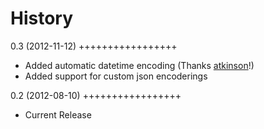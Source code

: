History
=========

0.3 (2012-11-12)
+++++++++++++++++
* Added automatic datetime encoding (Thanks [atkinson](https://github.com/atkinson)!)
* Added support for custom json encoderings

0.2 (2012-08-10)
+++++++++++++++++
* Current Release
